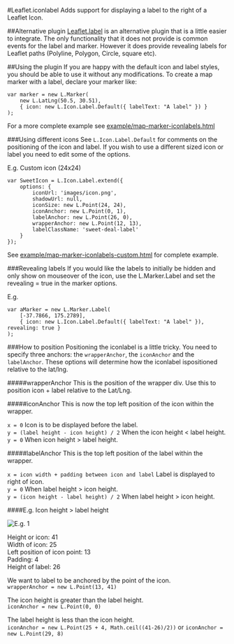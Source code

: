#Leaflet.iconlabel
Adds support for displaying a label to the right of a Leaflet Icon.

##Alternative plugin
[Leaflet.label](https://github.com/jacobtoye/Leaflet.label) is an alternative plugin that is a little easier to integrate. The only functionality that it does not provide is common events for the label and marker. However it does provide revealing labels for Leaflet paths (Polyline, Polygon, Circle, square etc). 

##Using the plugin
If you are happy with the default icon and label styles, you should be able to use it without any modifications. To create a map marker with a label, declare your marker like:

````
var marker = new L.Marker(
	new L.LatLng(50.5, 30.51),
	{ icon: new L.Icon.Label.Default({ labelText: "A label" }) }
);
````

For a more complete example see [example/map-marker-iconlabels.html](https://github.com/jacobtoye/Leaflet.iconlabel/blob/master/example/map-marker-iconlabels.html)

###Using different icons
See ````L.Icon.Label.Default```` for comments on the positioning of the icon and label. If you wish to use a different sized icon or label you need to edit some of the options. 

E.g. Custom icon (24x24)

````
var SweetIcon = L.Icon.Label.extend({
	options: {
		iconUrl: 'images/icon.png',
		shadowUrl: null,
		iconSize: new L.Point(24, 24),
		iconAnchor: new L.Point(0, 1),
		labelAnchor: new L.Point(26, 0),
		wrapperAnchor: new L.Point(12, 13),
		labelClassName: 'sweet-deal-label'
	}
});
````

See [example/map-marker-iconlabels-custom.html](https://github.com/jacobtoye/Leaflet.iconlabel/blob/master/example/map-marker-iconlabels-custom.html) for complete example.

###Revealing labels
If you would like the labels to initially be hidden and only show on mouseover of the icon, use the L.Marker.Label and set the revealing = true in the marker options.

E.g.

````
var aMarker = new L.Marker.Label(
	[-37.7866, 175.2789],
	{ icon: new L.Icon.Label.Default({ labelText: "A label" }), revealing: true }
);
````

###How to position
Positioning the iconlabel is a little tricky. You need to specify three anchors: the ````wrapperAnchor````, the ````iconAnchor```` and the ````labelAnchor````. These options will determine how the iconlabel ispositioned relative to the lat/lng.

#####wrapperAnchor
This is the position of the wrapper div. Use this to position icon + label relative to the Lat/Lng.

#####iconAnchor
This is now the top left position of the icon within the wrapper.

````x = 0```` Icon is to be displayed before the label.<br />
````y = (label height - icon height) / 2```` When the icon height < label height.<br />
````y = 0```` When icon height > label height.

#####labelAnchor
This is the top left position of the label within the wrapper.

````x = icon width + padding between icon and label```` Label is displayed to right of icon.<br />
````y = 0```` When label height > icon height.<br />
````y = (icon height - label height) / 2```` When label height > icon height.

####E.g. Icon height > label height

<img src="https://raw.github.com/jacobtoye/Leaflet.iconlabel/master/eg1.png" alt="E.g. 1" />

Height or icon: 41<br />
Width of icon: 25<br />
Left position of icon point: 13<br />
Padding: 4<br />
Height of label: 26

We want to label to be anchored by the point of the icon.<br />
````wrapperAnchor = new L.Point(13, 41)````

The icon height is greater than the label height.<br />
````iconAnchor = new L.Point(0, 0)````

The label height is less than the icon height.<br />
````iconAnchor = new L.Point(25 + 4, Math.ceil((41-26)/2))```` or ````iconAnchor = new L.Point(29, 8)````